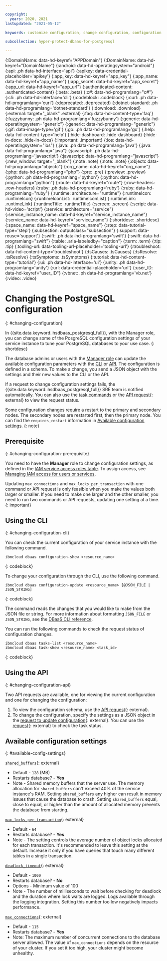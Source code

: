 ```yaml
---

copyright:
  years: 2020, 2021
lastupdated: "2021-05-12"

keywords: customize configuration, change configuration, configuration parameters

subcollection: hyper-protect-dbaas-for-postgresql

---
```


{:DomainName: data-hd-keyref="APPDomain"}
{:DomainName: data-hd-keyref="DomainName"}
{:android: data-hd-operatingsystem="android"}
{:api: .ph data-hd-interface='api'}
{:apikey: data-credential-placeholder='apikey'}
{:app_key: data-hd-keyref="app_key"}
{:app_name: data-hd-keyref="app_name"}
{:app_secret: data-hd-keyref="app_secret"}
{:app_url: data-hd-keyref="app_url"}
{:authenticated-content: .authenticated-content}
{:beta: .beta}
{:c#: data-hd-programlang="c#"}
{:cli: .ph data-hd-interface='cli'}
{:codeblock: .codeblock}
{:curl: .ph data-hd-programlang='curl'}
{:deprecated: .deprecated}
{:dotnet-standard: .ph data-hd-programlang='dotnet-standard'}
{:download: .download}
{:external: target="_blank" .external}
{:faq: data-hd-content-type='faq'}
{:fuzzybunny: .ph data-hd-programlang='fuzzybunny'}
{:generic: data-hd-operatingsystem="generic"}
{:generic: data-hd-programlang="generic"}
{:gif: data-image-type='gif'}
{:go: .ph data-hd-programlang='go'}
{:help: data-hd-content-type='help'}
{:hide-dashboard: .hide-dashboard}
{:hide-in-docs: .hide-in-docs}
{:important: .important}
{:ios: data-hd-operatingsystem="ios"}
{:java: .ph data-hd-programlang='java'}
{:java: data-hd-programlang="java"}
{:javascript: .ph data-hd-programlang='javascript'}
{:javascript: data-hd-programlang="javascript"}
{:new_window: target="_blank"}
{:note .note}
{:note: .note}
{:objectc data-hd-programlang="objectc"}
{:org_name: data-hd-keyref="org_name"}
{:php: data-hd-programlang="php"}
{:pre: .pre}
{:preview: .preview}
{:python: .ph data-hd-programlang='python'}
{:python: data-hd-programlang="python"}
{:route: data-hd-keyref="route"}
{:row-headers: .row-headers}
{:ruby: .ph data-hd-programlang='ruby'}
{:ruby: data-hd-programlang="ruby"}
{:runtime: architecture="runtime"}
{:runtimeIcon: .runtimeIcon}
{:runtimeIconList: .runtimeIconList}
{:runtimeLink: .runtimeLink}
{:runtimeTitle: .runtimeTitle}
{:screen: .screen}
{:script: data-hd-video='script'}
{:service: architecture="service"}
{:service_instance_name: data-hd-keyref="service_instance_name"}
{:service_name: data-hd-keyref="service_name"}
{:shortdesc: .shortdesc}
{:space_name: data-hd-keyref="space_name"}
{:step: data-tutorial-type='step'}
{:subsection: outputclass="subsection"}
{:support: data-reuse='support'}
{:swift: .ph data-hd-programlang='swift'}
{:swift: data-hd-programlang="swift"}
{:table: .aria-labeledby="caption"}
{:term: .term}
{:tip: .tip}
{:tooling-url: data-tooling-url-placeholder='tooling-url'}
{:troubleshoot: data-hd-content-type='troubleshoot'}
{:tsCauses: .tsCauses}
{:tsResolve: .tsResolve}
{:tsSymptoms: .tsSymptoms}
{:tutorial: data-hd-content-type='tutorial'}
{:ui: .ph data-hd-interface='ui'}
{:unity: .ph data-hd-programlang='unity'}
{:url: data-credential-placeholder='url'}
{:user_ID: data-hd-keyref="user_ID"}
{:vbnet: .ph data-hd-programlang='vb.net'}
{:video: .video}


# Changing the PostgreSQL configuration
{: #changing-configuration}

In {{site.data.keyword.ihsdbaas_postgresql_full}}, with the Manager role, you can change some of the PosgreSQL configuration settings of your service instance to tune your PostgreSQL databases to your use case.
{: shortdesc}

The database admins or users with the [Manager role](#changing-configuration-prerequisite) can update the available configuration parameters with the [CLI](#changing-configuration-cli) or [API](#changing-configuration-api). The configuration is defined in a schema. To make a change, you send a JSON object with the settings and their new values to the CLI or the API.

If a request to change configuration settings fails, the {{site.data.keyword.ihsdbaas_postgresql_full}} SRE team is notified automatically. You can also use the [task commands](/docs/hyper-protect-dbaas-for-postgresql?topic=hyper-protect-dbaas-for-postgresql-dbaas_cli_plugin#task-cmds) or the [API request](/apidocs/hyperp-dbaas/hyperp-dbaas-v3#list-tasks){: external} to view the request status.

Some configuration changes require a restart to the primary and secondary nodes. The secondary nodes are restarted first, then the primary node. You can find the `requires_restart` information in [Available configuration settings](/docs/hyper-protect-dbaas-for-postgresql?topic=hyper-protect-dbaas-for-postgresql-changing-configuration#available-config-settings).
{: note}

## Prerequisite
{: #changing-configuration-prerequisite}

You need to have the **Manager** role to change configuration settings, as defined in the [IAM service access roles table](/docs/hyper-protect-dbaas-for-postgresql?topic=hyper-protect-dbaas-for-postgresql-iam#service-access-roles). To assign access, see [Managing IAM access for users or services](/docs/hyper-protect-dbaas-for-postgresql?topic=hyper-protect-dbaas-for-postgresql-iam#manage-access).

Updating `max_connections` and `max_locks_per_transaction` with one command or API request is only feasible when you make the values both larger or smaller. If you need to make one larger and the other smaller, you need to run two commands or API requests, updating one setting at a time.
{: important}

## Using the CLI
{: #changing-configuration-cli}

You can check the current configuration of your service instance with the following command.
```
ibmcloud dbaas configuration-show <resource_name>
```
{: codeblock}

To change your configuration through the CLI, use the following command.
```
ibmcloud dbaas configuration-update <resource_name> [@JSON_FILE | JSON_STRING]
```
{: codeblock}

The command reads the changes that you would like to make from the JSON file or string. For more information about formatting `JSON_FILE` or `JSON_STRING`, see the [DBaaS CLI reference](/docs/hyper-protect-dbaas-for-postgresql?topic=hyper-protect-dbaas-for-postgresql-dbaas_cli_plugin#db-config-update).

You can run the following commands to check the request status of configuration changes.
```
ibmcloud dbaas tasks-list <resource_name>
ibmcloud dbaas task-show <resource_name> <task_id>
```
{: codeblock}

## Using the API
{: #changing-configuration-api}

Two API requests are available, one for viewing the current configuration and one for changing the configuration:

1. To view the configuration schema, use the [API request](/apidocs/hyperp-dbaas/hyperp-dbaas-v3#get-configuration){: external}.
2. To change the configuration, specify the settings as a JSON object in the [request to update configuration](/apidocs/hyperp-dbaas/hyperp-dbaas-v3#update-configuration){: external}. You can use the [request](/apidocs/hyperp-dbaas/hyperp-dbaas-v3#list-tasks){: external} to check the task status.

## Available configuration settings
{: #available-config-settings}


[`shared_buffers`](https://www.postgresql.org/docs/10/runtime-config-resource.html#GUC-SHARED-BUFFERS){: external}
  - Default - `128` (MB)
  - Restarts database? - **Yes**
  - Note - Shared memory buffers that the server use. The memory allocation for `shared_buffers` can't exceed 40% of the service instance's RAM. Setting `shared_buffers` any higher can result in memory issues that cause the database to crash. Setting `shared_buffers` equal, close to equal, or higher than the amount of allocated memory prevents the database from starting. 


[`max_locks_per_transaction`](https://www.postgresql.org/docs/10/runtime-config-locks.html){: external}
  - Default - `64`
  - Restarts database? - **Yes**
  - Note - The setting controls the average number of object locks allocated for each transaction. It's recommended to leave this setting at the default. Increase it only if you have queries that touch many different tables in a single transaction.


[`deadlock_timeout`](https://www.postgresql.org/docs/10/runtime-config-locks.html){: external}
  - Default - `1000`
  - Restarts database? - **No**
  - Options - Minimum value of 100
  - Note - The number of milliseconds to wait before checking for deadlock and the duration where lock waits are logged. Logs available through the logging integration. Setting this number too low negatively impacts performance.

[`max_connections`](https://www.postgresql.org/docs/10/runtime-config-connection.html#GUC-MAX-CONNECTIONS){: external}
  - Default - `115`
  - Restarts database? - **Yes**
  - Note: The maximum number of concurrent connections to the database server allowed. The value of `max_connections` depends on the resource of your cluster. If you set it too high, your cluster might become unhealthy.